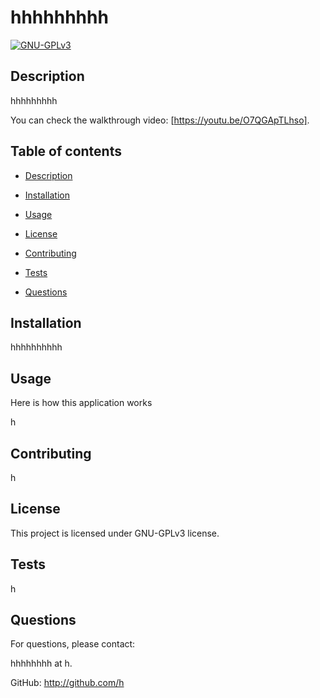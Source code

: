 # hhhhhhhhh
   [![GNU-GPLv3](https://img.shields.io/badge/license-GNU-GPLv3-blue.svg)](#license)

 ## Description

 hhhhhhhhh
    
 You can check the walkthrough video: [https://youtu.be/O7QGApTLhso].   

 ## Table of contents
 * [Description](#description)
 * [Installation](#installation)
 * [Usage](#usage)
 
* [License](#license)

 * [Contributing](#contributing)
 * [Tests](#tests)
 * [Questions](#questions)
    
 ## Installation

 hhhhhhhhhh

 ## Usage

 Here is how this application works

 h

 ## Contributing

 h

 ## License
 
 This project is licensed under GNU-GPLv3 license.

 ## Tests

 h
 
 
 ## Questions

 For questions, please contact:

 hhhhhhhh at h.

 GitHub: http://github.com/h

